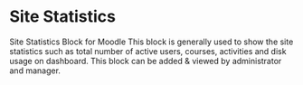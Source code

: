# Site Statistics
Site Statistics Block for Moodle
This block is generally used to show the site statistics such as total number of active users, courses, activities and disk usage on dashboard. This block can be added & viewed  by administrator and manager.
